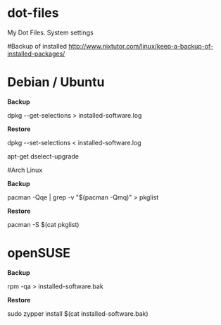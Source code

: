 # dot-files
My Dot Files. System settings

#Backup of installed
http://www.nixtutor.com/linux/keep-a-backup-of-installed-packages/


# Debian / Ubuntu

**Backup**

dpkg --get-selections > installed-software.log

**Restore**

dpkg --set-selections < installed-software.log

apt-get dselect-upgrade


#Arch Linux

**Backup**

pacman -Qqe | grep -v "$(pacman -Qmq)" > pkglist

**Restore**

pacman -S $(cat pkglist)


# openSUSE

**Backup**

rpm -qa > installed-software.bak

**Restore**

sudo zypper install $(cat installed-software.bak)


